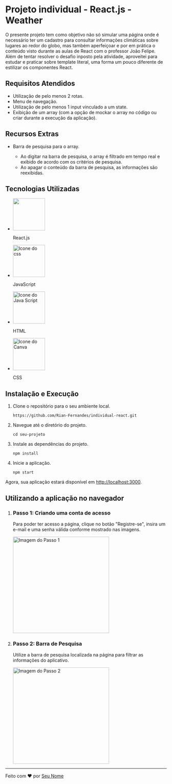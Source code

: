 <!DOCTYPE html>
<html lang="en">
<head>
    <meta charset="UTF-8">
    <meta name="viewport" content="width=device-width, initial-scale=1.0">
</head>
<body>
    <h1>Projeto individual - React.js - Weather</h1>
    <p>O presente projeto tem como objetivo não só simular uma página onde é necessário ter um cadastro para consultar informações climáticas sobre lugares ao redor do globo, mas também aperfeiçoar e por em prática o conteúdo visto durante as aulas de React com o professor João Felipe. Além de tentar resolver o desafio inposto pela atividade, aproveitei para estudar e praticar sobre template literal, uma forma um pouco diferente de estilizar os componentes React.</p>
    <h2>Requisitos Atendidos</h2>
    <ul>
        <li>Utilização de pelo menos 2 rotas.</li>
        <li>Menu de navegação.</li>
        <li>Utilização de pelo menos 1 input vinculado a um state.</li>
        <li>Exibição de um array (com a opção de mockar o array no código ou criar durante a execução da aplicação).</li>
    </ul>
    <h2>Recursos Extras</h2>
    <ul>
        <li>Barra de pesquisa para o array.</li>
        <ul>
            <li>Ao digitar na barra de pesquisa, o array é filtrado em tempo real e exibido de acordo com os critérios de pesquisa.</li>
            <li>Ao apagar o conteúdo da barra de pesquisa, as informações são reexibidas.</li>
        </ul>
    </ul>
    <h2>Tecnologias Utilizadas</h2>
    <ul>
    <li><img src="https://miro.medium.com/v2/resize:fit:960/1*h7GMfvHKvLPkynG9NvULJw.gif" width="100" height="100">
        <p>React.js</p>
    </li>
    <li><img src="https://cdn.hashnode.com/res/hashnode/image/upload/v1622432919395/OStnZ-nKh.gif?auto=format,compress&gif-q=60&format=webm" alt="Icone do css" width="100" height="100">
        <p>JavaScript</p>
    </li>
    <li><img src="https://user-images.githubusercontent.com/74038190/238200426-29fd6286-4e7b-4d6c-818f-c4765d5e39a9.gif" alt="Icone do Java Script" width="100" height="100">
        <p>HTML</p>
    </li>  
     <li><img src="https://codewithtech.com/user-assets/img/icon/css-gif.gif" alt="Icone do Canva" width="100" height="100">
        <p>CSS</p>
    </li>  
</ul>
    <h2>Instalação e Execução</h2>
    <ol>
        <li>Clone o repositório para o seu ambiente local.</li>
        <pre><code>https://github.com/Rian-Fernandes/individual-react.git</code></pre>
        <li>Navegue até o diretório do projeto.</li>
        <pre><code>cd seu-projeto</code></pre>
        <li>Instale as dependências do projeto.</li>
        <pre><code>npm install</code></pre>
        <li>Inicie a aplicação.</li>
        <pre><code>npm start</code></pre>
    </ol>
    <p>Agora, sua aplicação estará disponível em <a href="http://localhost:3000">http://localhost:3000</a>.</p>
    <h2>Utilizando a aplicação no navegador</h2>
   <ol>
    <li>
        <h3>Passo 1: Criando uma conta de acesso</h3>
        <p>
            Para poder ter acesso a página, clique no botão "Registre-se", insira um e-mail e uma senha válida conforme mostrado nas imagens.
        </p>
        <img src="" alt="Imagem do Passo 1" width="300">
    </li>
    <li>
        <h3>Passo 2: Barra de Pesquisa</h3>
        <p>
            Utilize a barra de pesquisa localizada na página para filtrar as informações do aplicativo.
        </p>
        <img src="caminho-para-sua-imagem-do-passo-2.png" alt="Imagem do Passo 2" width="300">
    </li>
</ol>
    <hr>
    <p>Feito com ❤️ por <a href="https://github.com/seu-usuario">Seu Nome</a></p>
</body>
</html>
